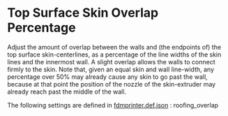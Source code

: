 # Top Surface Skin Overlap Percentage

Adjust the amount of overlap between the walls and (the endpoints of) the top surface skin-centerlines, as a percentage of the line widths of the skin lines and the innermost wall. A slight overlap allows the walls to connect firmly to the skin. Note that, given an equal skin and wall line-width, any percentage over 50% may already cause any skin to go past the wall, because at that point the position of the nozzle of the skin-extruder may already reach past the middle of the wall.

The following settings are defined in [fdmprinter.def.json](https://github.com/smartavionics/Cura/blob/mb-master/resources/definitions/fdmprinter.def.json) : roofing_overlap

